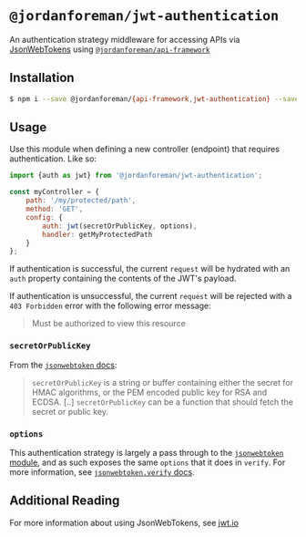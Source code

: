 # `@jordanforeman/jwt-authentication`

An authentication strategy middleware for accessing APIs via [JsonWebTokens](https://jwt.io/) using [`@jordanforeman/api-framework`](https://github.com/jordanforeman/api-framework)

## Installation

```bash
$ npm i --save @jordanforeman/{api-framework,jwt-authentication} --save-exact
```

## Usage

Use this module when defining a new controller (endpoint) that requires authentication. Like so:

```js
import {auth as jwt} from '@jordanforeman/jwt-authentication';

const myController = {
    path: '/my/protected/path',
    method: 'GET',
    config: {
        auth: jwt(secretOrPublicKey, options),
        handler: getMyProtectedPath
    }
};
```

If authentication is successful, the current `request` will be hydrated with an `auth` property containing the contents of the JWT's payload. 

If authentication is unsuccessful, the current `request` will be rejected with a `403 Forbidden` error with the following error message:

> Must be authorized to view this resource

### `secretOrPublicKey`

From the [`jsonwebtoken` docs](https://www.npmjs.com/package/jsonwebtoken#jwtverifytoken-secretorpublickey-options-callback):

> `secretOrPublicKey` is a string or buffer containing either the secret for HMAC algorithms, or the PEM encoded public key for RSA and ECDSA. [..] `secretOrPublicKey` can be a function that should fetch the secret or public key.

### `options`

This authentication strategy is largely a pass through to the [`jsonwebtoken` module](https://www.npmjs.com/package/jsonwebtoken), and as such exposes the same `options` that it does in `verify`. For more information, see [`jsonwebtoken.verify` docs](https://www.npmjs.com/package/jsonwebtoken#jwtverifytoken-secretorpublickey-options-callback).

## Additional Reading

For more information about using JsonWebTokens, see [jwt.io](https://jwt.io)
